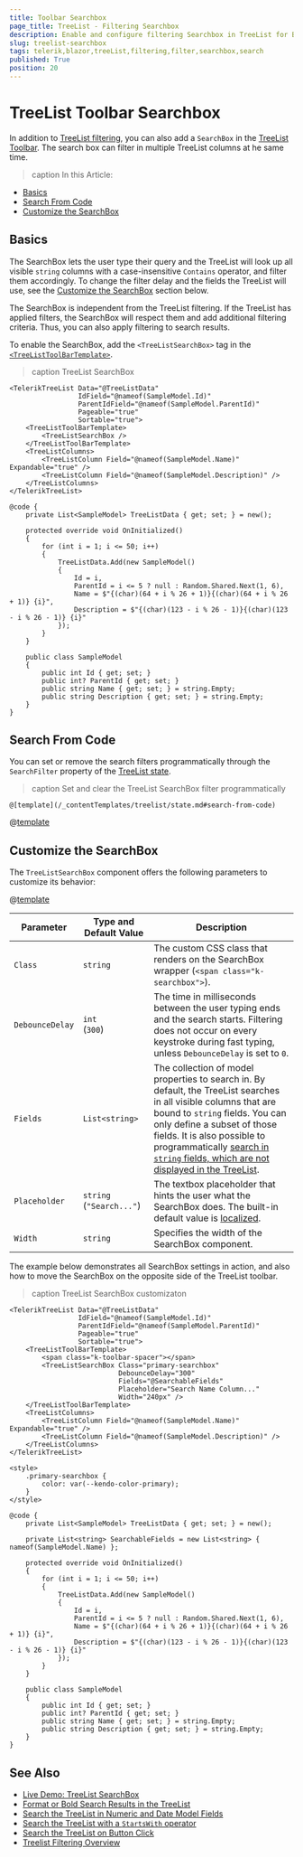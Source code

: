 ```yaml
---
title: Toolbar Searchbox
page_title: TreeList - Filtering Searchbox
description: Enable and configure filtering Searchbox in TreeList for Blazor.
slug: treelist-searchbox
tags: telerik,blazor,treeList,filtering,filter,searchbox,search
published: True
position: 20
---
```


# TreeList Toolbar Searchbox

In addition to [TreeList filtering](slug:treelist-filtering), you can also add a `SearchBox` in the [TreeList Toolbar](slug:treelist-toolbar). The search box can filter in multiple TreeList columns at he same time.

>caption In this Article:

* [Basics](#basics)
* [Search From Code](#search-from-code)
* [Customize the SearchBox](#customize-the-searchbox)


## Basics

The SearchBox lets the user type their query and the TreeList will look up all visible `string` columns with a case-insensitive `Contains` operator, and filter them accordingly. To change the filter delay and the fields the TreeList will use, see the [Customize the SearchBox](#customize-the-searchbox) section below.

The SearchBox is independent from the TreeList filtering. If the TreeList has applied filters, the SearchBox will respect them and add additional filtering criteria. Thus, you can also apply filtering to search results.

To enable the SearchBox, add the `<TreeListSearchBox>` tag in the [`<TreeListToolBarTemplate>`](slug:treelist-toolbar).

>caption TreeList SearchBox

````RAZOR
<TelerikTreeList Data="@TreeListData"
                 IdField="@nameof(SampleModel.Id)"
                 ParentIdField="@nameof(SampleModel.ParentId)"
                 Pageable="true"
                 Sortable="true">
    <TreeListToolBarTemplate>
        <TreeListSearchBox />
    </TreeListToolBarTemplate>
    <TreeListColumns>
        <TreeListColumn Field="@nameof(SampleModel.Name)" Expandable="true" />
        <TreeListColumn Field="@nameof(SampleModel.Description)" />
    </TreeListColumns>
</TelerikTreeList>

@code {
    private List<SampleModel> TreeListData { get; set; } = new();

    protected override void OnInitialized()
    {
        for (int i = 1; i <= 50; i++)
        {
            TreeListData.Add(new SampleModel()
            {
                Id = i,
                ParentId = i <= 5 ? null : Random.Shared.Next(1, 6),
                Name = $"{(char)(64 + i % 26 + 1)}{(char)(64 + i % 26 + 1)} {i}",
                Description = $"{(char)(123 - i % 26 - 1)}{(char)(123 - i % 26 - 1)} {i}"
            });
        }
    }

    public class SampleModel
    {
        public int Id { get; set; }
        public int? ParentId { get; set; }
        public string Name { get; set; } = string.Empty;
        public string Description { get; set; } = string.Empty;
    }
}
````


## Search From Code

You can set or remove the search filters programmatically through the `SearchFilter` property of the [TreeList state](slug:treelist-state).

>caption Set and clear the TreeList SearchBox filter programmatically

````RAZOR
@[template](/_contentTemplates/treelist/state.md#search-from-code)
````

@[template](/_contentTemplates/treelist/state.md#initial-state)


## Customize the SearchBox

The `TreeListSearchBox` component offers the following parameters to customize its behavior:

@[template](/_contentTemplates/common/parameters-table-styles.md#table-layout)

| Parameter | Type and Default&nbsp;Value | Description |
| --- | --- | --- |
| `Class` | `string`| The custom CSS class that renders on the SearchBox wrapper (`<span class="k-searchbox">`). |
| `DebounceDelay` | `int` <br /> (`300`) | The time in milliseconds between the user typing ends and the search starts. Filtering does not occur on every keystroke during fast typing, unless `DebounceDelay` is set to `0`. |
| `Fields` | `List<string>` | The collection of model properties to search in. By default, the TreeList searches in all visible columns that are bound to `string` fields. You can only define a subset of those fields. It is also possible to programmatically [search in `string` fields, which are not displayed in the TreeList](slug:grid-kb-search-in-hidden-fields). |
| `Placeholder` | `string` <br /> (`"Search..."`) | The textbox placeholder that hints the user what the SearchBox does. The built-in default value is [localized](slug:globalization-localization). |
| `Width` | `string` | Specifies the width of the SearchBox component. |

The example below demonstrates all SearchBox settings in action, and also how to move the SearchBox on the opposite side of the TreeList toolbar.

>caption TreeList SearchBox customizaton

````RAZOR
<TelerikTreeList Data="@TreeListData"
                 IdField="@nameof(SampleModel.Id)"
                 ParentIdField="@nameof(SampleModel.ParentId)"
                 Pageable="true"
                 Sortable="true">
    <TreeListToolBarTemplate>
        <span class="k-toolbar-spacer"></span>
        <TreeListSearchBox Class="primary-searchbox"
                           DebounceDelay="300"
                           Fields="@SearchableFields"
                           Placeholder="Search Name Column..."
                           Width="240px" />
    </TreeListToolBarTemplate>
    <TreeListColumns>
        <TreeListColumn Field="@nameof(SampleModel.Name)" Expandable="true" />
        <TreeListColumn Field="@nameof(SampleModel.Description)" />
    </TreeListColumns>
</TelerikTreeList>

<style>
    .primary-searchbox {
        color: var(--kendo-color-primary);
    }
</style>

@code {
    private List<SampleModel> TreeListData { get; set; } = new();

    private List<string> SearchableFields = new List<string> { nameof(SampleModel.Name) };

    protected override void OnInitialized()
    {
        for (int i = 1; i <= 50; i++)
        {
            TreeListData.Add(new SampleModel()
            {
                Id = i,
                ParentId = i <= 5 ? null : Random.Shared.Next(1, 6),
                Name = $"{(char)(64 + i % 26 + 1)}{(char)(64 + i % 26 + 1)} {i}",
                Description = $"{(char)(123 - i % 26 - 1)}{(char)(123 - i % 26 - 1)} {i}"
            });
        }
    }

    public class SampleModel
    {
        public int Id { get; set; }
        public int? ParentId { get; set; }
        public string Name { get; set; } = string.Empty;
        public string Description { get; set; } = string.Empty;
    }
}
````

## See Also

* [Live Demo: TreeList SearchBox](https://demos.telerik.com/blazor-ui/treelist/searchbox)
* [Format or Bold Search Results in the TreeList](slug:grid-kb-search-highlight-results)
* [Search the TreeList in Numeric and Date Model Fields](slug:grid-kb-search-numeric-fields)
* [Search the TreeList with a `StartsWith` operator](slug:grid-kb-search-startswith)
* [Search the TreeList on Button Click](slug:grid-kb-search-button-click)
* [Treelist Filtering Overview](slug:treelist-filtering)
